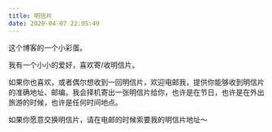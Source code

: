 ```yaml
---
title: 明信片
date: 2020-04-07 22:05:49
---
```


这个博客的一个小彩蛋。

我有一个小小的爱好，喜欢寄/收明信片。

如果你也喜欢，或者偶尔想收到一回明信片，欢迎电邮我，提供你能够收到明信片的准确地址、邮编。我会择机寄出一张明信片给你，也许是在节日，也许是在外出旅游的时候，也许是任何时间地点。

如果你愿意交换明信片，请在电邮的时候索要我的明信片地址～


